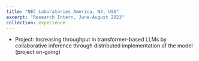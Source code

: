 ```yaml
---
title: "NEC Laboratories America, NJ, USA"
excerpt: "Research Intern, June-August 2023"
collection: experience
---
```


- Project: Increasing throughput in transformer-based LLMs by collaborative inference through distributed implementation of the model (project on-going) 
